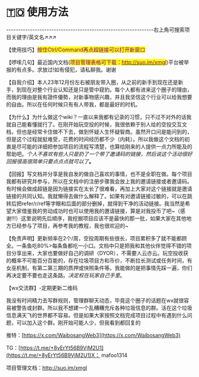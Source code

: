 # 🇹🇴 使用方法

\--------------------------------------------------------------右上角可搜索项目关键字/英文名↗↗↗

【使用技巧】<mark style="color:purple;">按住Ctrl/Command再点超链接可以打开新窗口</mark>

【啰嗦几句】最近国内文档(<mark style="color:purple;">项目管理表格可下载：</mark>[<mark style="color:purple;">http://suo.im/xmgl</mark>](http://suo.im/xmgl))平台被举报的有点多。求放过!如有侵犯，请私聊我。谢谢

【自我介绍】本人23年12月份左右被朋友带入圈，从之前的新手到现在还是新手，到现在对整个行业认知还是只是管中窥豹。每个人都有进来这个圈子的理由，而我的理由是我有證件優勢，对新事物感兴趣，并且我坚信这个行业可以给我想要的自由。所以在任何时候只有有人带我，都是最好的时机。

【为什么】为什么做这个wiki？一直以来我都有记录的习惯，只不过不对外的话我就自己能看懂就行了。在刚开始玩空投的时候，我很依赖于别人给的空投交互文档，但也是经常卡住做不下去，做到怀疑人生怀疑智商。虽然开口问是能问到的，但是这个过程就挺难受，花费的时间经历都不少（内耗）。所以我做这个文档的初衷是尽可能的详细把参加项目的流程写清楚，也算给刚来的人提供一点力所能及的帮助吧。_个人不喜欢有些人只是扔了一个带了邀请码的链接，然后说这个活动很好回报很高很简单只要点点点就可以了_**。**

【回报】写文档并分享是我自发的做自己喜欢的事情，也不是全职在做。每个项目我都有研究并参与，所以在文档中的注册步骤我会放上我的邀请链接或者邀请码。有时候会做成超链是因为链接实在太长了很难看，再加上大家对这个链接就是邀请链接的共同认知。我就懒得去做什么解释了。如果有对邀请链接过敏的，可以在跳转后把refer/r/ref等字眼和后面的部分删掉，就得到干净的活动链接。我当然是希望大家借鉴我的劳动成功时也可以使用我的邀请链接，算是对我投币了吧\~（感谢!!!）这里说明先后顺序，我挖掘项目应该不是最快的那一批，如果大家在其他地方已经参与了项目，再参考我的教程，我也很欢迎的\~

【免责声明】更新频率在2个/周，空投周期有些很长，项目累积多了就不能都顾全。一条鱼吃80%>每条鱼都吃一小口。文档中只是把我和其他伙伴觉得不错的项目分享出来，大家也要做好自己的调研（DYOR），不需要人云亦云。玩空投收获的概率不可能百分百能的，存在垃圾项目方和币价，不断拉长测试或任务时间，有女巫机制，有第二第三期的质押或快照条件等。我能做的是把事情先踩一遍，你们再决定要不要也走这条路。_决定权在玩家自己手里_。

【wx交流群】-定期更新二维码

我没有时间精力去写群规则，管理群聊天动态，毕竟这个圈子的话题在wx就很容易被警告或封群。所以我不想建一个乱糟糟充斥各种垃圾信息的群。活在这个垃圾信息满天飞的世界都不容易。但是如果大家按照文档完成项目过程中有遇到什么问题，可以加入这个群。刚开始可能人少，但我看到都回复的

推特：[https://x.com/WaibosangWeb3](https://x.com/WaibosangWeb3)

TG：[https://t.me/+8yErYt56B9VjM2U1](https://t.me/+8yErYt56B9VjM2U1)X： mafoo1314

项目管理文档：[http://suo.im/xmgl &#x20;](http://suo.im/xmgl)
